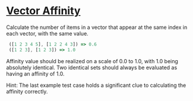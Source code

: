 # [Vector Affinity](https://www.codewars.com/kata/vector-affinity "https://www.codewars.com/kata/5498505a43e0fd83620010a9")

Calculate the number of items in a vector that appear at the same index in each vector, with the same value. 

```javascript
 ([1 2 3 4 5], [1 2 2 4 3]) => 0.6
 ([1 2 3], [1 2 3]) => 1.0
```

Affinity value should be realized on a scale of 0.0 to 1.0, with 1.0 being absolutely identical. Two identical sets should always be evaluated as having an affinity of 1.0.

Hint: The last example test case holds a significant clue to calculating the affinity correctly.
